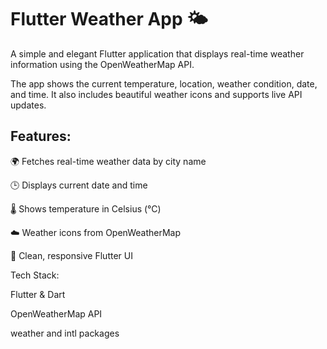 # Flutter Weather App 🌤️
A simple and elegant Flutter application that displays real-time weather information using the OpenWeatherMap API.

The app shows the current temperature, location, weather condition, date, and time.
It also includes beautiful weather icons and supports live API updates.

## Features:

🌍 Fetches real-time weather data by city name

🕒 Displays current date and time

🌡️ Shows temperature in Celsius (°C)

☁️ Weather icons from OpenWeatherMap

📱 Clean, responsive Flutter UI

Tech Stack:

Flutter & Dart

OpenWeatherMap API

weather and intl packages
